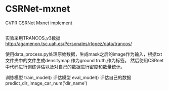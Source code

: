 # CSRNet-mxnet
CVPR CSRNet Mxnet implement

##
实验采用TRANCOS_v3数据 http://agamenon.tsc.uah.es/Personales/rlopez/data/trancos/

使用data_process.py处理原始数据，生成mask之后的image作为输入，根据txt文件夹中的文件生成densitymap 作为ground truth,作为标签。
然后使用CSRnet中代码进行训练评估以及对自己的数据进行密度和数量统计。

训练模型
train_model()
评估模型
eval_model()
评估自己的数据
predict_dir_image_car_num('dir_name')
